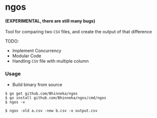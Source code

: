 # ngos

#### (EXPERIMENTAL, there are still many bugs)

Tool for comparing two `CSV` files, and create the output of that difference

TODO:
- Implement Concurrency
- Modular Code
- Handling `CSV` file with multiple column

### Usage

- Build binary from source

```shell
$ go get github.com/Bhinneka/ngos
$ go install github.com/Bhinneka/ngos/cmd/ngos
$ ngos -v
```

```shell
$ ngos -old a.csv -new b.csv -o output.csv
```